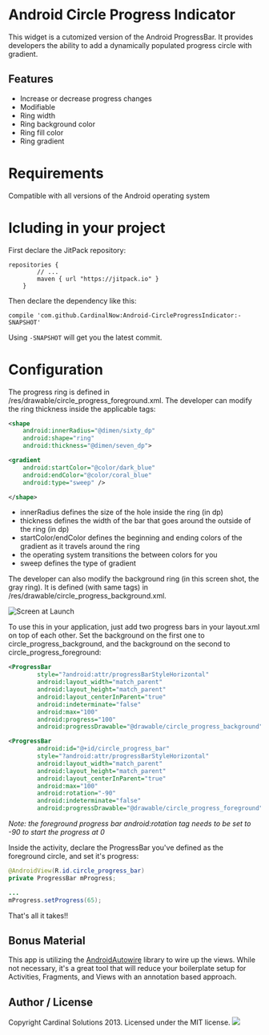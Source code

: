 # Android Circle Progress Indicator

This widget is a cutomized version of the Android ProgressBar.  It provides developers the ability to add a dynamically populated progress circle with gradient.

## Features

* Increase or decrease progress changes
* Modifiable
 * Ring width
 * Ring background color
 * Ring fill color
 * Ring gradient

# Requirements

Compatible with all versions of the Android operating system

# Icluding in your project
First declare the JitPack repository:
```
repositories {
        // ...
        maven { url "https://jitpack.io" }
    }
```
Then declare the dependency like this:
```
compile 'com.github.CardinalNow:Android-CircleProgressIndicator:-SNAPSHOT'
```
Using `-SNAPSHOT` will get you the latest commit.

# Configuration

The progress ring is defined in /res/drawable/circle_progress_foreground.xml.  The developer can modify the ring thickness inside the applicable tags:

```XML
<shape
	android:innerRadius="@dimen/sixty_dp"
	android:shape="ring"
	android:thickness="@dimen/seven_dp">

<gradient
    android:startColor="@color/dark_blue"
    android:endColor="@color/coral_blue"
    android:type="sweep" />   

</shape>
```

* innerRadius defines the size of the hole inside the ring (in dp)
* thickness defines the width of the bar that goes around the outside of the ring (in dp)
* startColor/endColor defines the beginning and ending colors of the gradient as it travels around the ring
 * the operating system transitions the between colors for you
* sweep defines the type of gradient

The developer can also modify the background ring (in this screen shot, the gray ring).  It is defined (with same tags) in /res/drawable/circle_progress_background.xml.

![Screen at Launch](https://github.com/kingws/AndroidCirleProgressIndicator/blob/master/img/screen_shot.png)

To use this in your application, just add two progress bars in your layout.xml on top of each other.  Set the background on the first one to circle_progress_background, and the background on the second to circle_progress_foreground:

```XML
<ProgressBar
		style="?android:attr/progressBarStyleHorizontal"
		android:layout_width="match_parent"
		android:layout_height="match_parent"
		android:layout_centerInParent="true"
		android:indeterminate="false"
		android:max="100"
		android:progress="100"
		android:progressDrawable="@drawable/circle_progress_background" />

<ProgressBar
		android:id="@+id/circle_progress_bar"
		style="?android:attr/progressBarStyleHorizontal"
		android:layout_width="match_parent"
		android:layout_height="match_parent"
		android:layout_centerInParent="true"
		android:max="100"
		android:rotation="-90"
		android:indeterminate="false"
		android:progressDrawable="@drawable/circle_progress_foreground" />
```

*Note: the foreground progress bar android:rotation tag needs to be set to -90 to start the progress at 0*

Inside the activity, declare the ProgressBar you've defined as the foreground circle, and set it's progress:

```Java
@AndroidView(R.id.circle_progress_bar)
private ProgressBar mProgress;	

...
mProgress.setProgress(65);
```

That's all it takes!!

## Bonus Material

This app is utilizing the [AndroidAutowire](https://github.com/CardinalNow/AndroidAutowire) library to wire up the views.  While not necessary, it's a great tool that will reduce your boilerplate setup for Activities, Fragments, and Views with an annotation based approach.

## Author / License

Copyright Cardinal Solutions 2013. Licensed under the MIT license.
<img src="https://raw.github.com/CardinalNow/NSURLConnection-Debug/master/logo_footer.png"/>
